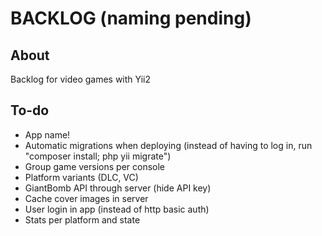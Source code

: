 # BACKLOG (naming pending)

## About

Backlog for video games with Yii2

## To-do

* App name!
* Automatic migrations when deploying (instead of having to log in, run "composer install; php yii migrate")
* Group game versions per console
* Platform variants (DLC, VC)
* GiantBomb API through server (hide API key)
* Cache cover images in server
* User login in app (instead of http basic auth)
* Stats per platform and state